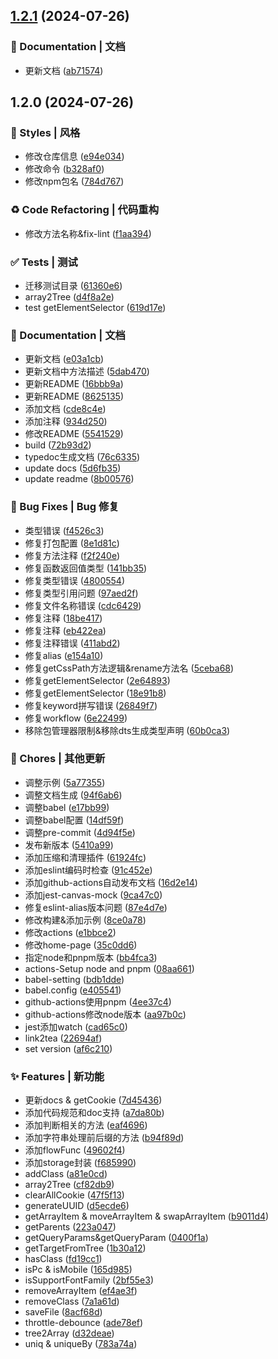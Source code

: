 

## [1.2.1](https://github.com/supuwoerc/supuwoerc-utils/compare/1.2.0...1.2.1) (2024-07-26)


### 📝 Documentation | 文档

* 更新文档 ([ab71574](https://github.com/supuwoerc/supuwoerc-utils/commit/ab71574e0383a0cad58eb5c2df508646ae1b583d))

## 1.2.0 (2024-07-26)


### 💄 Styles | 风格

* 修改仓库信息 ([e94e034](https://github.com/supuwoerc/supuwoerc-utils/commit/e94e034a82c09263924528f3f8ffddbaf5ddfc59))
* 修改命令 ([b328af0](https://github.com/supuwoerc/supuwoerc-utils/commit/b328af0d6c273776d761f0bdb09d4b36d07e8b97))
* 修改npm包名 ([784d767](https://github.com/supuwoerc/supuwoerc-utils/commit/784d767f8b2b2409965eca910cd970167b4bf93d))


### ♻ Code Refactoring | 代码重构

* 修改方法名称&fix-lint ([f1aa394](https://github.com/supuwoerc/supuwoerc-utils/commit/f1aa394994b6a58be9252d07133dd84f70484275))


### ✅ Tests | 测试

* 迁移测试目录 ([61360e6](https://github.com/supuwoerc/supuwoerc-utils/commit/61360e6af76e46bb0aa0115b0c278c918845a312))
* array2Tree ([d4f8a2e](https://github.com/supuwoerc/supuwoerc-utils/commit/d4f8a2e9dbfdb481de09fe6fb3883229d9d9819f))
* test getElementSelector ([619d17e](https://github.com/supuwoerc/supuwoerc-utils/commit/619d17eb4c79d9d4bad0655f77a0154a513d9d84))


### 📝 Documentation | 文档

* 更新文档 ([e03a1cb](https://github.com/supuwoerc/supuwoerc-utils/commit/e03a1cbb2655c05d118f7394594f723e07f5273d))
* 更新文档中方法描述 ([5dab470](https://github.com/supuwoerc/supuwoerc-utils/commit/5dab470af4dc173d17ec972c5816377c4bc2f0bb))
* 更新README ([16bbb9a](https://github.com/supuwoerc/supuwoerc-utils/commit/16bbb9a3e77ea7ef3cf8fb761e22f2211172942f))
* 更新README ([8625135](https://github.com/supuwoerc/supuwoerc-utils/commit/86251356e187feb6039ce239693f0c88fbb503cd))
* 添加文档 ([cde8c4e](https://github.com/supuwoerc/supuwoerc-utils/commit/cde8c4e54f4aea8d639e70c9138c0f9f77a4e272))
* 添加注释 ([934d250](https://github.com/supuwoerc/supuwoerc-utils/commit/934d2505876d6425cae221fcfe1c4bec74d7f5b4))
* 修改README ([5541529](https://github.com/supuwoerc/supuwoerc-utils/commit/5541529f0363215af9027f5e110b61cd7cb9b4e5))
* build ([72b93d2](https://github.com/supuwoerc/supuwoerc-utils/commit/72b93d237ec304ecfafc076f4185b76709465f0a))
* typedoc生成文档 ([76c6335](https://github.com/supuwoerc/supuwoerc-utils/commit/76c6335718a1947268e22e400935d19657c147fd))
* update docs ([5d6fb35](https://github.com/supuwoerc/supuwoerc-utils/commit/5d6fb358206a8247c50e92c0e94d61ea0a0985f3))
* update readme ([8b00576](https://github.com/supuwoerc/supuwoerc-utils/commit/8b00576d3f3dd3069fd1195d8f5cd2ec0cd6be89))


### 🐛 Bug Fixes | Bug 修复

* 类型错误 ([f4526c3](https://github.com/supuwoerc/supuwoerc-utils/commit/f4526c36a3c0fb31a99983fe01ea37b25e193f25))
* 修复打包配置 ([8e1d81c](https://github.com/supuwoerc/supuwoerc-utils/commit/8e1d81cab2d06413b90c8df17c59aca3e7ea2208))
* 修复方法注释 ([f2f240e](https://github.com/supuwoerc/supuwoerc-utils/commit/f2f240e19dac9d77ed81ae1c8e5fd17720352b88))
* 修复函数返回值类型 ([141bb35](https://github.com/supuwoerc/supuwoerc-utils/commit/141bb35825bba20b43c177c29c06936ed99c39d4))
* 修复类型错误 ([4800554](https://github.com/supuwoerc/supuwoerc-utils/commit/4800554ca7746c09ccde0a709f23208b7f42867c))
* 修复类型引用问题 ([97aed2f](https://github.com/supuwoerc/supuwoerc-utils/commit/97aed2fcf27ebeebdeb3f0832579d0fa3d110db7))
* 修复文件名称错误 ([cdc6429](https://github.com/supuwoerc/supuwoerc-utils/commit/cdc6429d9868ec944383e0ac8a85ea6436af97df))
* 修复注释 ([18be417](https://github.com/supuwoerc/supuwoerc-utils/commit/18be4171426edf94c390abb11328d7324a9ad4be))
* 修复注释 ([eb422ea](https://github.com/supuwoerc/supuwoerc-utils/commit/eb422ea346a9340b9341816bd0782820d356d359))
* 修复注释错误 ([411abd2](https://github.com/supuwoerc/supuwoerc-utils/commit/411abd257c307ae4d4e3d19457532e0c3ad1548c))
* 修复alias ([e154a10](https://github.com/supuwoerc/supuwoerc-utils/commit/e154a10e50ac8896cc579ee9f91c59c38720a0f6))
* 修复getCssPath方法逻辑&rename方法名 ([5ceba68](https://github.com/supuwoerc/supuwoerc-utils/commit/5ceba6836948c4c342ea84cdd81630677b1b60e2))
* 修复getElementSelector ([2e64893](https://github.com/supuwoerc/supuwoerc-utils/commit/2e64893ef14c6346ab8979f76217993e37b0fcff))
* 修复getElementSelector ([18e91b8](https://github.com/supuwoerc/supuwoerc-utils/commit/18e91b8d105a4990645e66981011468bfa3ee2b3))
* 修复keyword拼写错误 ([26849f7](https://github.com/supuwoerc/supuwoerc-utils/commit/26849f7e02fe3bead070eaed6f2156216fc87c5b))
* 修复workflow ([6e22499](https://github.com/supuwoerc/supuwoerc-utils/commit/6e22499e1dba9a2f61fb2cc0cc5c0865d7cbe67b))
* 移除包管理器限制&移除dts生成类型声明 ([60b0ca3](https://github.com/supuwoerc/supuwoerc-utils/commit/60b0ca3c487144bafe91ab52efa7a857c0b1b154))


### 🎫 Chores | 其他更新

* 调整示例 ([5a77355](https://github.com/supuwoerc/supuwoerc-utils/commit/5a773557075a045eab785911c1df6bc3b1b09b63))
* 调整文档生成 ([94f6ab6](https://github.com/supuwoerc/supuwoerc-utils/commit/94f6ab6aeda04bd40d1e1c4566021541f57f3bdc))
* 调整babel ([e17bb99](https://github.com/supuwoerc/supuwoerc-utils/commit/e17bb9990d7418bea43e53c6680b01c1b6cedf57))
* 调整babel配置 ([14df59f](https://github.com/supuwoerc/supuwoerc-utils/commit/14df59f75828f7ecf3600e940b37da2e40e96795))
* 调整pre-commit ([4d94f5e](https://github.com/supuwoerc/supuwoerc-utils/commit/4d94f5e4e3e63b5839b11c305da6cc3859a2759e))
* 发布新版本 ([5410a99](https://github.com/supuwoerc/supuwoerc-utils/commit/5410a99d3bbe25fe3fffcac58555b2bfd7d20090))
* 添加压缩和清理插件 ([61924fc](https://github.com/supuwoerc/supuwoerc-utils/commit/61924fc900558bb2c74440b83aca7f89c5469624))
* 添加eslint编码时检查 ([91c452e](https://github.com/supuwoerc/supuwoerc-utils/commit/91c452ee0714f4c0f506ea77f7b4dd6ce20e1c3c))
* 添加github-actions自动发布文档 ([16d2e14](https://github.com/supuwoerc/supuwoerc-utils/commit/16d2e14ac9901258426122239a5ddbc0f6c52f67))
* 添加jest-canvas-mock ([9ca47c0](https://github.com/supuwoerc/supuwoerc-utils/commit/9ca47c0f20840f60adcbb59a61faca5332f28a18))
* 修复eslint-alias版本问题 ([87e4d7e](https://github.com/supuwoerc/supuwoerc-utils/commit/87e4d7e421cc5ddcca927726d4a0262f46993c92))
* 修改构建&添加示例 ([8ce0a78](https://github.com/supuwoerc/supuwoerc-utils/commit/8ce0a78aa6340ec6861a2448077fffdfd703b393))
* 修改actions ([e1bbce2](https://github.com/supuwoerc/supuwoerc-utils/commit/e1bbce28ad71e191ca478e02b040735a307a72d0))
* 修改home-page ([35c0dd6](https://github.com/supuwoerc/supuwoerc-utils/commit/35c0dd660dc5c9407b36d857a13f4e663b36d6f8))
* 指定node和pnpm版本 ([bb4fca3](https://github.com/supuwoerc/supuwoerc-utils/commit/bb4fca3d84befed18d5d3f119e2d2b3ff4d0ef19))
* actions-Setup node and pnpm ([08aa661](https://github.com/supuwoerc/supuwoerc-utils/commit/08aa66165c83276570800e43b5f3d648c268c22e))
* babel-setting ([bdb1dde](https://github.com/supuwoerc/supuwoerc-utils/commit/bdb1dded5737064683baa5b332ed3cadbf89bcf8))
* babel.config ([e405541](https://github.com/supuwoerc/supuwoerc-utils/commit/e405541a10077e6524e145b7339360cc2c1af579))
* github-actions使用pnpm ([4ee37c4](https://github.com/supuwoerc/supuwoerc-utils/commit/4ee37c473f046a39950fa4a04e6f00429858fee7))
* github-actions修改node版本 ([aa97b0c](https://github.com/supuwoerc/supuwoerc-utils/commit/aa97b0cdb4337b4f030237c4c5bbc1efe8194041))
* jest添加watch ([cad65c0](https://github.com/supuwoerc/supuwoerc-utils/commit/cad65c01117eae9516ab46b42656b499ddb543aa))
* link2tea ([22694af](https://github.com/supuwoerc/supuwoerc-utils/commit/22694afd1a6b0f6c25e2154ca2167326042f8842))
* set version ([af6c210](https://github.com/supuwoerc/supuwoerc-utils/commit/af6c21088b9022e2ce71cbbc7e6fd15acc864c37))


### ✨ Features | 新功能

* 更新docs & getCookie ([7d45436](https://github.com/supuwoerc/supuwoerc-utils/commit/7d4543695d2a920b89c98f1902484930c1248a8c))
* 添加代码规范和doc支持 ([a7da80b](https://github.com/supuwoerc/supuwoerc-utils/commit/a7da80bba7da2ef3a546763058002a696235f3f0))
* 添加判断相关的方法 ([eaf4696](https://github.com/supuwoerc/supuwoerc-utils/commit/eaf4696a0c19e4df6b6b7ec067e1d2b1cf7614bd))
* 添加字符串处理前后缀的方法 ([b94f89d](https://github.com/supuwoerc/supuwoerc-utils/commit/b94f89d4c2ffe233afda28d26ef634b29ffd1d86))
* 添加flowFunc ([49602f4](https://github.com/supuwoerc/supuwoerc-utils/commit/49602f4ebd3b8a7ff8ccd7e6675d509d9ca947c0))
* 添加storage封装 ([f685990](https://github.com/supuwoerc/supuwoerc-utils/commit/f68599070c09acd264f1825771e6bccf2a207bf2))
* addClass ([a81e0cd](https://github.com/supuwoerc/supuwoerc-utils/commit/a81e0cd410affdf5b3ff9875366f0d4aa3c26ffc))
* array2Tree ([cf82db9](https://github.com/supuwoerc/supuwoerc-utils/commit/cf82db9f81f28108a60057f5ce3f3ed842c7e72c))
* clearAllCookie ([47f5f13](https://github.com/supuwoerc/supuwoerc-utils/commit/47f5f136217607e8e3169d233da1678ec17ed1a6))
* generateUUID ([d5ecde6](https://github.com/supuwoerc/supuwoerc-utils/commit/d5ecde6b3189331fbcdd1e3f9060a24539d9fc7d))
* getArrayItem & moveArrayItem & swapArrayItem ([b9011d4](https://github.com/supuwoerc/supuwoerc-utils/commit/b9011d429e0e1aa54ec89933d986f568078365c7))
* getParents ([223a047](https://github.com/supuwoerc/supuwoerc-utils/commit/223a047c9f552ea4e07b4f8b868272380ffcf0f5))
* getQueryParams&getQueryParam ([0400f1a](https://github.com/supuwoerc/supuwoerc-utils/commit/0400f1a2eb818650c01771cff1159ff1979e0f23))
* getTargetFromTree ([1b30a12](https://github.com/supuwoerc/supuwoerc-utils/commit/1b30a12e4e8480d07eeb06de2dab0e760b8ab84f))
* hasClass ([fd19cc1](https://github.com/supuwoerc/supuwoerc-utils/commit/fd19cc1bdaf2e6903135fd5fe6d155ba0222c1f5))
* isPc & isMobile ([165d985](https://github.com/supuwoerc/supuwoerc-utils/commit/165d985b6131582979c4d02e213e30fb9de63005))
* isSupportFontFamily ([2bf55e3](https://github.com/supuwoerc/supuwoerc-utils/commit/2bf55e379cffdf5705bb7f09e158ff90c388caba))
* removeArrayItem ([ef4ae3f](https://github.com/supuwoerc/supuwoerc-utils/commit/ef4ae3f89417288a4dd3c0b0db81e92a7a1b9567))
* removeClass ([7a1a61d](https://github.com/supuwoerc/supuwoerc-utils/commit/7a1a61d99cfe83e0f32f3f41edf28b31fd81aadd))
* saveFile ([8acf68d](https://github.com/supuwoerc/supuwoerc-utils/commit/8acf68d245ac648b6af4950d4547d2493c0c0118))
* throttle-debounce ([ade78ef](https://github.com/supuwoerc/supuwoerc-utils/commit/ade78ef7fa2fdd3b5fb1d1edbda2ee2f30b3a0de))
* tree2Array ([d32deae](https://github.com/supuwoerc/supuwoerc-utils/commit/d32deaeff1484967336f3cf9cee55ecbd5615faf))
* uniq & uniqueBy ([783a74a](https://github.com/supuwoerc/supuwoerc-utils/commit/783a74a9604b11e509639924faf13d8047f7a070))
